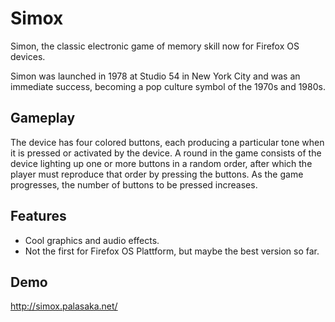 # Simox

Simon, the classic electronic game of memory skill now for Firefox OS devices.

Simon was launched in 1978 at Studio 54 in New York City and was an immediate success, becoming a pop culture symbol of the 1970s and 1980s.

## Gameplay

The device has four colored buttons, each producing a particular tone when it is pressed or activated by the device. A round in the game consists of the device lighting up one or more buttons in a random order, after which the player must reproduce that order by pressing the buttons. As the game progresses, the number of buttons to be pressed increases.

## Features

  - Cool graphics and audio effects.
  - Not the first for Firefox OS Plattform, but maybe the best version so far.

## Demo

http://simox.palasaka.net/
